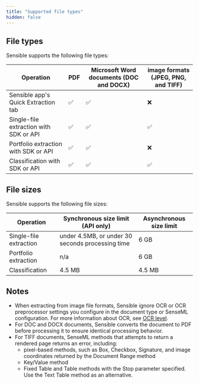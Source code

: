 ```yaml
---
title: "Supported file types"
hidden: false
---
```


## File types

Sensible supports the following file types:

| Operation                              | PDF  | Microsoft Word documents (DOC and DOCX) | image formats (JPEG, PNG, and TIFF) |
| -------------------------------------- | ---- | --------------------------------------- | ----------------------------------- |
| Sensible app's Quick Extraction tab    | ✅    | ✅                                       | ❌                                   |
| Single-file extraction with SDK or API | ✅    | ✅                                       | ✅                                   |
| Portfolio extraction with SDK or API   | ✅    | ✅                                       | ❌                                   |
| Classification with SDK or API         | ✅    | ✅                                       | ✅                                   |

## File sizes

Sensible supports the following file sizes:

| Operation              | Synchronous size limit (API only)                | Asynchronous size limit |
| ---------------------- | ------------------------------------------------ | ----------------------- |
| Single-file extraction | under 4.5MB, or under 30 seconds processing time | 6 GB                    |
| Portfolio extraction   | n/a                                              | 6 GB                    |
| Classification         | 4.5 MB                                           | 4.5 MB                  |

## Notes

- When extracting from image file formats, Sensible ignore OCR or OCR preprocessor settings you configure in the document type or SenseML configuration. For more information about OCR, see [OCR level](doc:ocr-level).
- For DOC and DOCX documents, Sensible converts the document to PDF before processing it to ensure identical processing behavior.
- For TIFF documents, SenseML methods that attempts to return a rendered page returns an error, including:
     - pixel-based methods, such as Box, Checkbox, Signature, and image coordinates returned by the Document Range method
     - Key/Value method
     - Fixed Table and Table methods with the Stop parameter specified. Use the Text Table method as an alternative.

